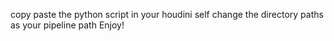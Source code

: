 copy paste the python script in your houdini self 
change the directory paths as your pipeline path
Enjoy!
